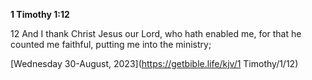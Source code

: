 **1 Timothy 1:12**

12 And I thank Christ Jesus our Lord, who hath enabled me, for that he counted me faithful, putting me into the ministry;

[Wednesday 30-August, 2023](https://getbible.life/kjv/1 Timothy/1/12)
